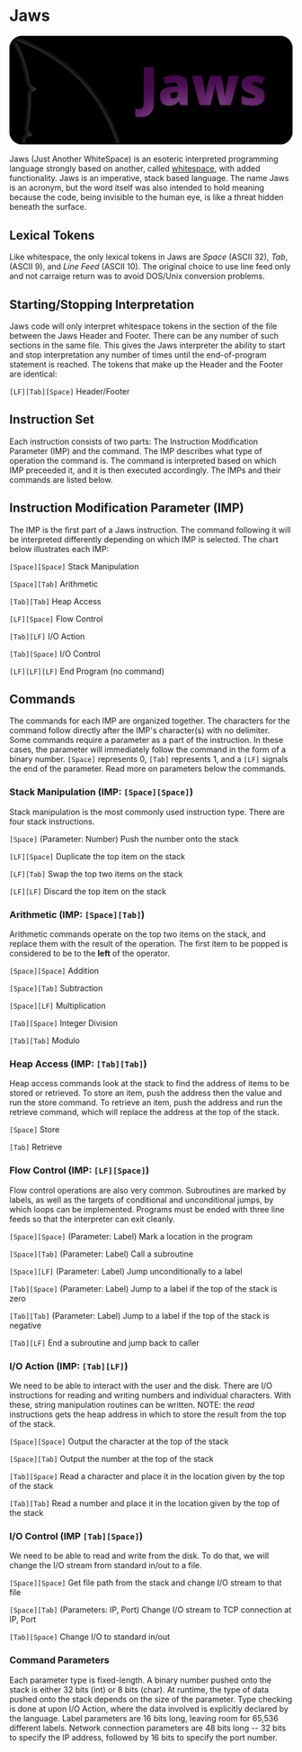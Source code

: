 # Jaws

![Jaws Logo](../resources/jawsLogo.png)

Jaws (Just Another WhiteSpace) is an esoteric interpreted programming language strongly based on another, called [whitespace][1], with added functionality. Jaws is an imperative, stack based language. The name Jaws is an acronym, but the word itself was also intended to hold meaning because the code, being invisible to the human eye, is like a threat hidden beneath the surface.

[1]: https://en.wikipedia.org/wiki/Whitespace_(programming_language) "wikipedia"

## Lexical Tokens

Like whitespace, the only lexical tokens in Jaws are *Space* (ASCII 32), *Tab*, (ASCII 9), and *Line Feed* (ASCII 10). The original choice to use line feed only and not carraige return was to avoid DOS/Unix conversion problems.

## Starting/Stopping Interpretation

Jaws code will only interpret whitespace tokens in the section of the file between the Jaws Header and Footer. There can be any number of such sections in the same file. This gives the Jaws interpreter the ability to start and stop interpretation any number of times until the end-of-program statement is reached. The tokens that make up the Header and the Footer are identical:

`[LF][Tab][Space]` Header/Footer

## Instruction Set

Each instruction consists of two parts: The Instruction Modification Parameter (IMP) and the command. The IMP describes what type of operation the command is. The command is interpreted based on which IMP preceeded it, and it is then executed accordingly. The IMPs and their commands are listed below.

## Instruction Modification Parameter (IMP)

The IMP is the first part of a Jaws instruction. The command following it will be interpreted differently depending on which IMP is selected. The chart below illustrates each IMP:

`[Space][Space]` Stack Manipulation

`[Space][Tab]` Arithmetic

`[Tab][Tab]` Heap Access

`[LF][Space]` Flow Control

`[Tab][LF]` I/O Action

`[Tab][Space]` I/O Control

`[LF][LF][LF]` End Program (no command)

## Commands

The commands for each IMP are organized together. The characters for the command follow directly after the IMP's character(s) with no delimiter. Some commands require a parameter as a part of the instruction. In these cases, the parameter will immediately follow the command in the form of a binary number. `[Space]` represents 0, `[Tab]` represents 1, and a `[LF]` signals the end of the parameter. Read more on parameters below the commands.

### Stack Manipulation (IMP: `[Space][Space]`)

Stack manipulation is the most commonly used instruction type. There are four stack instructions.

`[Space]` (Parameter: Number) Push the number onto the stack

`[LF][Space]` Duplicate the top item on the stack

`[LF][Tab]` Swap the top two items on the stack

`[LF][LF]` Discard the top item on the stack

### Arithmetic (IMP: `[Space][Tab]`)

Arithmetic commands operate on the top two items on the stack, and replace them with the result of the operation. The first item to be popped is considered to be to the **left** of the operator.

`[Space][Space]` Addition

`[Space][Tab]` Subtraction

`[Space][LF]` Multiplication

`[Tab][Space]` Integer Division

`[Tab][Tab]` Modulo

### Heap Access (IMP: `[Tab][Tab]`)

Heap access commands look at the stack to find the address of items to be stored or retrieved. To store an item, push the address then the value and run the store command. To retrieve an item, push the address and run the retrieve command, which will replace the address at the top of the stack.

`[Space]` Store

`[Tab]` Retrieve

### Flow Control (IMP: `[LF][Space]`)

Flow control operations are also very common. Subroutines are marked by labels, as well as the targets of conditional and unconditional jumps, by which loops can be implemented. Programs must be ended with three line feeds so that the interpreter can exit cleanly.

`[Space][Space]` (Parameter: Label) Mark a location in the program

`[Space][Tab]` (Parameter: Label) Call a subroutine

`[Space][LF]` (Parameter: Label) Jump unconditionally to a label

`[Tab][Space]` (Parameter: Label) Jump to a label if the top of the stack is zero

`[Tab][Tab]` (Parameter: Label) Jump to a label if the top of the stack is negative

`[Tab][LF]` End a subroutine and jump back to caller

### I/O Action (IMP: `[Tab][LF]`)

We need to be able to interact with the user and the disk. There are I/O instructions for reading and writing numbers and individual characters. With these, string manipulation routines can be written. NOTE: the *read* instructions gets the heap address in which to store the result from the top of the stack.

`[Space][Space]` Output the character at the top of the stack

`[Space][Tab]` Output the number at the top of the stack

`[Tab][Space]` Read a character and place it in the location given by the top of the stack

`[Tab][Tab]` Read a number and place it in the location given by the top of the stack

### I/O Control (IMP `[Tab][Space]`)

We need to be able to read and write from the disk. To do that, we will change the I/O stream from standard in/out to a file.

`[Space][Space]` Get file path from the stack and change I/O stream to that file

`[Space][Tab]` (Parameters: IP, Port) Change I/O stream to TCP connection at IP, Port

`[Tab][Space]` Change I/O to standard in/out

### Command Parameters

Each parameter type is fixed-length. A binary number pushed onto the stack is either 32 bits (int) or 8 bits (char). At runtime, the type of data pushed onto the stack depends on the size of the parameter. Type checking is done at upon I/O Action, where the data involved is explicitly declared by the language. Label parameters are 16 bits long, leaving room for 65,536 different labels. Network connection parameters are 48 bits long -- 32 bits to specify the IP address, followed by 16 bits to specify the port number.
